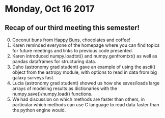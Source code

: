 # Monday, Oct 16 2017

## Recap of our third meeting this semester!
0. Coconut buns from [Happy Buns](http://goodfoodfinderaz.com/find-good-food/happy-buns-asian-bakery/), chocolates and coffee!
1. Karen reminded everyone of the homepage where you can find topics for future meetings and links to previous code presented.
2. Karen introduced numpy.loadtxt() and numpy.genfromtxt() as well as pandas dataframes for structuring data.
3. Duho (astronomy grad student) gave an example of using the ascii() object from the astropy module, with options to read in data from big galaxy surveys fast.
4. Lucia (astronomy grad student) showed us how she saves/loads large arrays of modeling results as dictionaries with the numpy.save()/numpy.load() functions.
5. We had discussion on which methods are faster than others, in particular which methods can use C language to read data faster than the python engine would.
